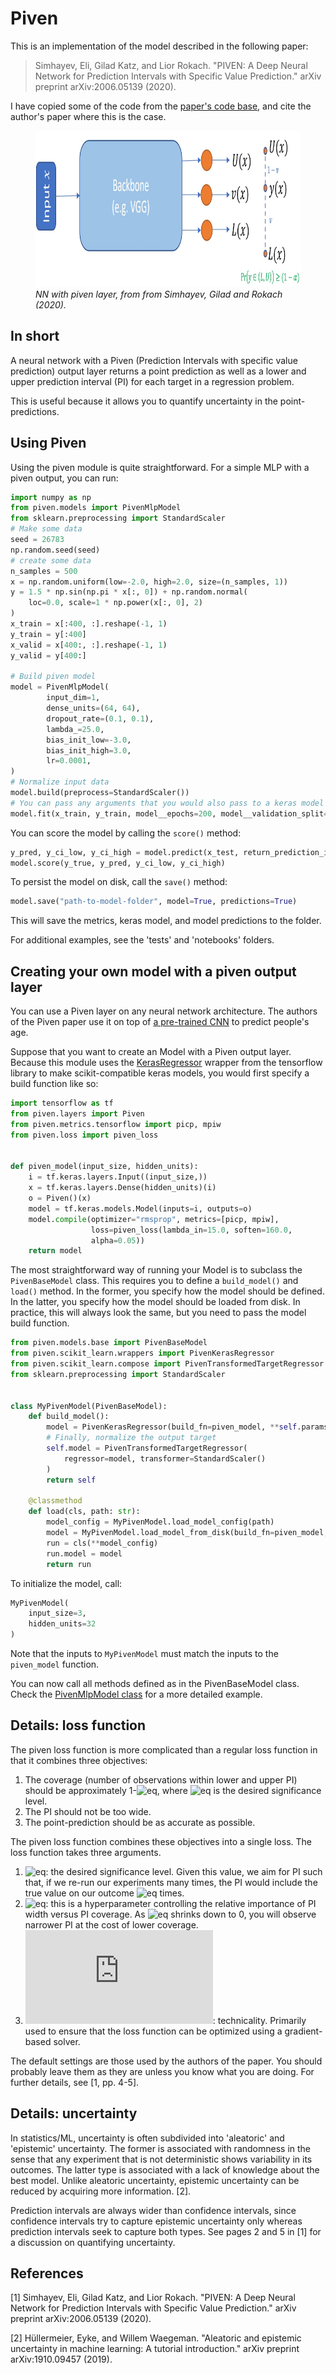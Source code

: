 # Piven

This is an implementation of the model described in the following paper:

> Simhayev, Eli, Gilad Katz, and Lior Rokach. "PIVEN: A Deep Neural Network for Prediction Intervals with Specific Value Prediction." arXiv preprint arXiv:2006.05139 (2020).

I have copied some of the code from the [paper's code base](https://github.com/elisim/piven), and cite the author's paper where this is the case.

<figure>
    <img src="https://github.com/elisim/piven/blob/master/piven_architecture.jpg?raw=true" height=250 width=800>
    <figcaption>
        <i>NN with piven layer, from from Simhayev, Gilad and Rokach (2020).</i>
    </figcaption>
</figure>

## In short

A neural network with a Piven (Prediction Intervals with specific value prediction) output layer returns a point
prediction as well as a lower and upper prediction interval (PI) for each target in a regression problem. 

This is useful because it allows you to quantify uncertainty in the point-predictions.

## Using Piven

Using the piven module is quite straightforward. For a simple MLP with a piven output, you can run:

```python
import numpy as np
from piven.models import PivenMlpModel
from sklearn.preprocessing import StandardScaler
# Make some data
seed = 26783
np.random.seed(seed)
# create some data
n_samples = 500
x = np.random.uniform(low=-2.0, high=2.0, size=(n_samples, 1))
y = 1.5 * np.sin(np.pi * x[:, 0]) + np.random.normal(
    loc=0.0, scale=1 * np.power(x[:, 0], 2)
)
x_train = x[:400, :].reshape(-1, 1)
y_train = y[:400]
x_valid = x[400:, :].reshape(-1, 1)
y_valid = y[400:]

# Build piven model
model = PivenMlpModel(
        input_dim=1,
        dense_units=(64, 64),
        dropout_rate=(0.1, 0.1),
        lambda_=25.0,
        bias_init_low=-3.0,
        bias_init_high=3.0,
        lr=0.0001,
)
# Normalize input data
model.build(preprocess=StandardScaler())
# You can pass any arguments that you would also pass to a keras model
model.fit(x_train, y_train, model__epochs=200, model__validation_split=.2)
```

You can score the model by calling the `score()` method:

```python
y_pred, y_ci_low, y_ci_high = model.predict(x_test, return_prediction_intervals=True)
model.score(y_true, y_pred, y_ci_low, y_ci_high)
```

To persist the model on disk, call the `save()` method:

```python
model.save("path-to-model-folder", model=True, predictions=True)
```

This will save the metrics, keras model, and model predictions to the folder.

For additional examples, see the 'tests' and 'notebooks' folders.

## Creating your own model with a piven output layer

You can use a Piven layer on any neural network architecture. The authors of the Piven paper use it on top of
[a pre-trained CNN](https://github.com/elisim/piven/blob/master/imdb/main.py) to predict people's age.

Suppose that you want to create an Model with a Piven output layer. Because this module uses the 
[KerasRegressor](https://www.tensorflow.org/api_docs/python/tf/keras/wrappers/scikit_learn/KerasRegressor)  wrapper 
from the tensorflow library to make scikit-compatible keras models, you would first specify a build
function like so:

```python
import tensorflow as tf
from piven.layers import Piven
from piven.metrics.tensorflow import picp, mpiw
from piven.loss import piven_loss


def piven_model(input_size, hidden_units):
    i = tf.keras.layers.Input((input_size,))
    x = tf.keras.layers.Dense(hidden_units)(i)
    o = Piven()(x)
    model = tf.keras.models.Model(inputs=i, outputs=o)
    model.compile(optimizer="rmsprop", metrics=[picp, mpiw], 
                  loss=piven_loss(lambda_in=15.0, soften=160.0, 
                  alpha=0.05))
    return model
```

The most straightforward way of running your Model is to subclass the `PivenBaseModel` class. This requires you
to define a `build_model()` and `load()` method. In the former, you specify how the model should be defined. In the latter,
you specify how the model should be loaded from disk. In practice, this will always look the same, but you need to pass the
model build function.

```python
from piven.models.base import PivenBaseModel
from piven.scikit_learn.wrappers import PivenKerasRegressor
from piven.scikit_learn.compose import PivenTransformedTargetRegressor
from sklearn.preprocessing import StandardScaler


class MyPivenModel(PivenBaseModel):
    def build_model():
        model = PivenKerasRegressor(build_fn=piven_model, **self.params)
        # Finally, normalize the output target
        self.model = PivenTransformedTargetRegressor(
            regressor=model, transformer=StandardScaler()
        )
        return self

    @classmethod
    def load(cls, path: str):
        model_config = MyPivenModel.load_model_config(path)
        model = MyPivenModel.load_model_from_disk(build_fn=piven_model, path)
        run = cls(**model_config)
        run.model = model
        return run
```

To initialize the model, call:

```python
MyPivenModel(
    input_size=3,
    hidden_units=32
)
```

Note that the inputs to `MyPivenModel` must match the inputs to the `piven_model` function.

You can now call all methods defined as in the PivenBaseModel class. Check the 
[PivenMlpModel class](https://gitlab.com/jasperginn/piven.py/-/blob/dev/src/piven/Models/mlp_regressor.py)
for a more detailed example.

## Details: loss function

The piven loss function is more complicated than a regular loss function in that it combines three objectives:

1. The coverage (number of observations within lower and upper PI) should be approximately 
1-![eq](https://latex.codecogs.com/gif.latex?\alpha), where ![eq](https://latex.codecogs.com/gif.latex?\alpha) 
is the desired significance level.
2. The PI should not be too wide.
3. The point-prediction should be as accurate as possible.

The piven loss function combines these objectives into a single loss. The loss function takes three arguments.

1. ![eq](https://latex.codecogs.com/gif.latex?\alpha): the desired significance level. Given this value, we aim for PI 
such that, if we re-run our experiments many times, the PI would include the true value on our outcome 
 ![eq](https://latex.codecogs.com/gif.latex?(1-\alpha)&space;*&space;100) times.
2. ![eq](https://latex.codecogs.com/gif.latex?\lambda): this is a hyperparameter controlling the relative importance 
of PI width versus PI coverage. As ![eq](https://latex.codecogs.com/gif.latex?\lambda) shrinks down to 0, you will 
observe narrower PI at the cost of lower coverage.
3. ![eq](https://latex.codecogs.com/gif.latex?s): technicality. Primarily used to ensure that the loss function can 
be optimized using a gradient-based solver.

The default settings are those used by the authors of the paper. You should probably leave them as they are unless you
know what you are doing. For further details, see [1, pp. 4-5].

## Details: uncertainty

In statistics/ML, uncertainty is often subdivided into 'aleatoric' and 'epistemic' uncertainty. The former is associated
with randomness in the sense that any experiment that is not deterministic shows variability in its outcomes. The latter
type is associated with a lack of knowledge about the best model. Unlike aleatoric uncertainty, epistemic uncertainty 
can be reduced by acquiring more information. [2].

Prediction intervals are always wider than confidence intervals, since confidence intervals try to capture epistemic
uncertainty only whereas prediction intervals seek to capture both types. See pages 2 and 5 in [1] for a discussion
on quantifying uncertainty.

## References

[1] Simhayev, Eli, Gilad Katz, and Lior Rokach. "PIVEN: A Deep Neural Network for Prediction Intervals with Specific Value Prediction." arXiv preprint arXiv:2006.05139 (2020).

[2] Hüllermeier, Eyke, and Willem Waegeman. "Aleatoric and epistemic uncertainty in machine learning: A tutorial introduction." arXiv preprint arXiv:1910.09457 (2019).
 

